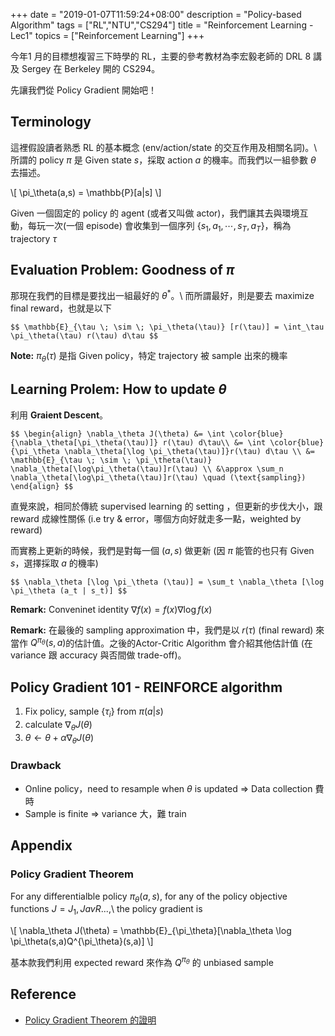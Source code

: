 +++
date = "2019-01-07T11:59:24+08:00"
description = "Policy-based Algorithm"
tags = ["RL","NTU","CS294"]
title =  "Reinforcement Learning - Lec1"
topics = ["Reinforcement Learning"]
+++

今年1 月的目標想複習三下時學的 RL，主要的參考教材為李宏毅老師的 DRL 8 講及 Sergey 在
Berkeley 開的 CS294。

先讓我們從 Policy Gradient 開始吧！

<!--more-->

## Terminology

這裡假設讀者熟悉 RL 的基本概念 (env/action/state 的交互作用及相關名詞)。\\
所謂的 policy <span>$\pi$</span> 是 Given state <span>$s$</span>，採取 action
<span>$a$</span> 的機率。而我們以一組參數 <span>$\theta$</span> 去描述。

<div>
\[
\pi_\theta(a,s) = \mathbb{P}[a|s]
\]
</div>

Given 一個固定的 policy 的 agent (或者又叫做 actor)，我們讓其去與環境互動，每玩一次(一個 episode) 會收集到一個序列 {<span>$s_1,a_1,\cdots,s_T,a_T$</span>}，稱為 trajectory <span>$\tau$</span>

## Evaluation Problem: Goodness of <span>$\pi$</span>

那現在我們的目標是要找出一組最好的 <span>$\theta^{\ast}$</span>。\\
而所謂最好，則是要去 maximize final reward，也就是以下

``$$
\mathbb{E}_{\tau \; \sim \; \pi_\theta(\tau)} [r(\tau)] = \int_\tau
\pi_\theta(\tau) r(\tau) d\tau
$$``

**Note:** <span>$\pi_\theta(\tau)$</span> 是指 Given policy，特定 trajectory 被 sample 出來的機率

## Learning Prolem: How to update <span>$\theta$</span> 

利用 **Graient Descent**。

``$$
\begin{align}
\nabla_\theta J(\theta) &= \int \color{blue}{\nabla_\theta[\pi_\theta(\tau)]} r(\tau) d\tau\\
&= \int \color{blue}{\pi_\theta \nabla_\theta[\log \pi_\theta(\tau)]}r(\tau) d\tau \\
&= \mathbb{E}_{\tau \; \sim \; \pi_\theta(\tau)} \nabla_\theta[\log\pi_\theta(\tau)]r(\tau) \\
&\approx \sum_n \nabla_\theta[\log\pi_\theta(\tau)]r(\tau) \quad (\text{sampling})
\end{align}
$$``

直覺來說，相同於傳統 supervised learning 的 setting ，但更新的步伐大小，跟 reward 成線性關係 (i.e try & error，哪個方向好就走多一點，weighted by reward)

而實務上更新的時候，我們是對每一個 <span>$(a,s)$</span> 做更新 (因 <span>$\pi$</span> 能管的也只有 Given <span>$s$</span>，選擇採取 <span>$a$</span> 的機率)

``$$
\nabla_\theta [\log \pi_\theta (\tau)] = \sum_t \nabla_\theta [\log \pi_\theta
(a_t | s_t)]
$$``

**Remark:** Conveninet identity <span>$\nabla f(x) = f(x) \nabla \log f(x)$</span>

**Remark:** 在最後的 sampling approximation 中，我們是以 <span>$r(\tau)$</span> (final reward) 來當作 <span>$Q^{\pi_\theta}(s,a)$</span>的估計值。之後的Actor-Critic Algorithm 會介紹其他估計值 (在 variance 跟 accuracy 與否間做 trade-off)。

## Policy Gradient 101 - REINFORCE algorithm
1. Fix policy, sample {<span>$\tau_i$</span>} from <span>$\pi(a|s)$</span>
2. calculate <span>$\nabla_\theta J(\theta)$</span>
3. <span>$\theta \leftarrow \theta + \alpha \nabla_\theta J(\theta)$</span>

### Drawback

* Online policy，need to resample when <span>$\theta$</span> is updated
  <span>$\Rightarrow$</span> Data collection 費時
* Sample is finite <span>$\Rightarrow$</span> variance 大，難 train

## Appendix
### Policy Gradient Theorem

For any differentialble policy <span>$\pi_{\theta}(a,s)$</span>, for any of the policy objective functions <span>$J = J_1,J \scriptstyle avR$</span>...,\\
the policy gradient is

<div>
\[
\nabla_\theta J(\theta) = \mathbb{E}_{\pi_\theta}[\nabla_\theta \log \pi_\theta(s,a)Q^{\pi_\theta}(s,a)]
\]
</div>

基本款我們利用 expected reward 來作為 <span>$Q^{\pi_\theta}$</span> 的 unbiased sample

## Reference

* [Policy Gradient Theorem 的證明](https://papers.nips.cc/paper/1713-policy-gradient-methods-for-reinforcement-learning-with-function-approximation.pdf)
